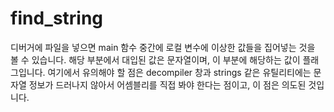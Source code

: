 # find_string

디버거에 파일을 넣으면 main 함수 중간에 로컬 변수에 이상한 값들을 집어넣는 것을 볼 수 있습니다. 해당 부분에서 대입된 값은 문자열이며, 이 부분에 해당하는 값이 플래그입니다. 여기에서 유의해야 할 점은 decompiler 창과 strings 같은 유틸리티에는 문자열 정보가 드러나지 않아서 어셈블리를 직접 봐야 한다는 점이고, 이 점은 의도된 것입니다.
